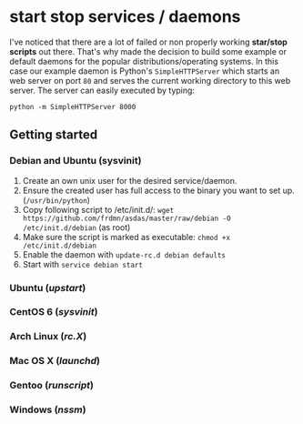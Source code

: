 # start stop services / daemons

I've noticed that there are a lot of failed or non properly working **star/stop scripts** out there. That's why made the decision to build some example or default daemons for the popular distributions/operating systems. In this case our example daemon is Python's `SimpleHTTPServer` which starts an web server on port `80` and serves the current working directory to this web server. The server can easily executed by typing:

    python -m SimpleHTTPServer 8000

## Getting started
### Debian and Ubuntu (sysvinit)

1. Create an own unix user for the desired service/daemon.
1. Ensure the created user has full access to the binary you want to set up. (`/usr/bin/python`)
1. Copy following script to /etc/init.d/: `wget https://github.com/frdmn/asdas/master/raw/debian -O /etc/init.d/debian` (as root)
1. Make sure the script is marked as executable: `chmod +x /etc/init.d/debian`
1. Enable the daemon with `update-rc.d debian defaults`
1. Start with `service debian start`  

### Ubuntu (_upstart_)

### CentOS 6 (_sysvinit_)

### Arch Linux (_rc.X_)

### Mac OS X (_launchd_)

### Gentoo (_runscript_)


### Windows (_nssm_)